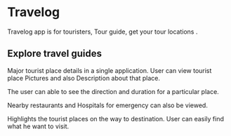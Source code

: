 # Travelog

Travelog app is for touristers, Tour guide, get your tour locations .

## Explore travel guides

Major tourist place details in a single application.
User can view tourist place Pictures and also Description about that place.

The user can able to see the direction and duration for a particular place.

Nearby restaurants and Hospitals for emergency can also be viewed.

Highlights the tourist places on the way to destination.
User can easily find what he want to visit.
